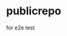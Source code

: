 # publicrepo
for e2e test





































































































































































































































































































































































































































































































































































































































































































































































































































































































































































































































